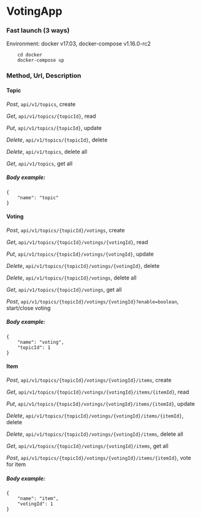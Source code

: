 # VotingApp

### Fast launch (3 ways)
Environment: docker v17.03, docker-compose v1.16.0-rc2
```
    cd docker
    docker-compose up
```

### Method, Url, Description

#### Topic

_Post_, `api/v1/topics`, create

_Get_, `api/v1/topics/{topicId}`, read

_Put_, `api/v1/topics/{topicId}`, update

_Delete_, `api/v1/topics/{topicId}`, delete

_Delete_, `api/v1/topics`, delete all

_Get_, `api/v1/topics`, get all

##### Body example:
```
{
    "name": "topic"
}
```

#### Voting

_Post_, `api/v1/topics/{topicId}/votings`, create

_Get_, `api/v1/topics/{topicId}/votings/{votingId}`, read

_Put_, `api/v1/topics/{topicId}/votings/{votingId}`, update

_Delete_, `api/v1/topics/{topicId}/votings/{votingId}`, delete

_Delete_, `api/v1/topics/{topicId}/votings`, delete all

_Get_, `api/v1/topics/{topicId}/votings`, get all

_Post_, `api/v1/topics/{topicId}/votings/{votingId}?enable=boolean`, start/close voting

##### Body example:
```
{
    "name": "voting",
    "topicId": 1
}
```

#### Item

_Post_, `api/v1/topics/{topicId}/votings/{votingId}/items`, create

_Get_, `api/v1/topics/{topicId}/votings/{votingId}/items/{itemId}`, read

_Put_, `api/v1/topics/{topicId}/votings/{votingId}/items/{itemId}`, update

_Delete_, `api/v1/topics/{topicId}/votings/{votingId}/items/{itemId}`, delete

_Delete_, `api/v1/topics/{topicId}/votings/{votingId}/items`, delete all

_Get_, `api/v1/topics/{topicId}/votings/{votingId}/items`, get all

_Post_, `api/v1/topics/{topicId}/votings/{votingId}/items/{itemId}`, vote for item

##### Body example:
```
{
    "name": "item",
    "votingId": 1
}
```
